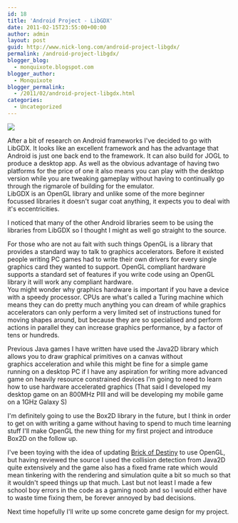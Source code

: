 ```yaml
---
id: 18
title: 'Android Project - LibGDX'
date: 2011-02-15T23:55:00+00:00
author: admin
layout: post
guid: http://www.nick-long.com/android-project-libgdx/
permalink: /android-project-libgdx/
blogger_blog:
  - monquixote.blogspot.com
blogger_author:
  - Monquixote
blogger_permalink:
  - /2011/02/android-project-libgdx.html
categories:
  - Uncategorized
---
```

<div>
  <img src="http://apistudios.com/hosted/marzec/badlogic/wordpress/wp-content/uploads/2010/06/logo-full.png" /></p> 
  
  <div>
    After a bit of research on Android frameworks I've decided to go with LibGDX. It looks like an excellent framework and has the advantage that Android is just one back end to the framework. It can also build for JOGL to produce a desktop app. As well as the obvious advantage of having two platforms for the price of one it also means you can play with the desktop version while you are tweaking gameplay without having to continually go through the rigmarole of building for the emulator. 
  </div>
  
  <div>
    LibGDX is an OpenGL library and unlike some of the more beginner focussed libraries it doesn't sugar coat anything, it expects you to deal with it's eccentricities.
  </div></p> 
  
  <div>
    I noticed that many of the other Android libraries seem to be using the libraries from LibGDX so I thought I might as well go straight to the source. 
  </div></p> 
  
  <div>
    For those who are not au fait with such things OpenGL is a library that provides a standard way to talk to graphics accelerators. Before it existed people writing PC games had to write their own drivers for every single graphics card they wanted to support. OpenGL compliant hardware supports a standard set of features if you write code using an OpenGL library it will work any compliant hardware. 
  </div>
  
  <div>
    You might wonder why graphics hardware is important if you have a device with a speedy processor. CPUs are what's called a Turing machine which means they can do pretty much anything you can dream of while graphics accelerators can only perform a very limited set of instructions tuned for moving shapes around, but because they are so specialised and perform actions in parallel they can increase graphics performance, by a factor of tens or hundreds.  
  </div></p> 
  
  <div>
    Previous Java games I have written have used the Java2D library which allows you to draw graphical primitives on a canvas without graphics acceleration and while this might be fine for a simple game running on a desktop PC if I have any aspiration for writing more advanced game on heavily resource constrained devices I'm going to need to learn how to use hardware accelerated graphics (That said I developed my desktop game on an 800MHz PIII and will be developing my mobile game on a 1GHz Galaxy S)
  </div></p> 
  
  <div>
    I'm definitely going to use the Box2D library in the future, but I think in order to get on with writing a game without having to spend to much time learning stuff I'll make OpenGL the new thing for my first project and introduce Box2D on the follow up. 
  </div></p> 
  
  <div>
    I've been toying with the idea of updating <a href="http://nick-long.com/brickofdestiny.php">Brick of Destiny</a> to use OpenGL, but having reviewed the source I used the collision detection from Java2D quite extensively and the game also has a fixed frame rate which would mean tinkering with the rendering and simulation quite a bit so much so that it wouldn't speed things up that much. Last but not least I made a few school boy errors in the code as a gaming noob and so I would either have to waste time fixing them, be forever annoyed by bad decisions.
  </div></p> 
  
  <div>
    Next time hopefully I'll write up some concrete game design for my project. 
  </div>
</div>